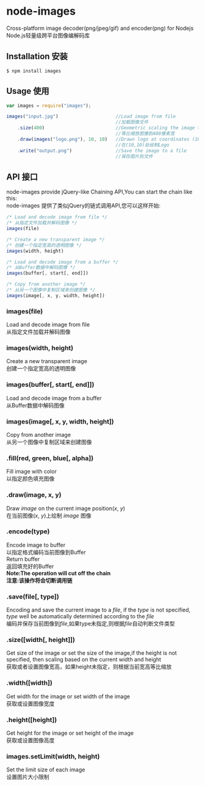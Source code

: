 node-images
===========

Cross-platform image decoder(png/jpeg/gif) and encoder(png) for Nodejs  
Node.js轻量级跨平台图像编解码库

## Installation 安装
	$ npm install images

## Usage 使用

``` javascript
var images = require("images");

images("input.jpg")                     //Load image from file 
                                        //加载图像文件
    .size(400)                          //Geometric scaling the image to 400 pixels width
                                        //等比缩放图像到400像素宽
    .draw(images("logo.png"), 10, 10)   //Drawn logo at coordinates (10,10)
                                        //在(10,10)处绘制Logo
    .write("output.png")                //Save the image to a file
                                        //保存图片到文件
```

## API 接口

node-images provide jQuery-like Chaining API,You can start the chain like this:  
node-images 提供了类似jQuery的链式调用API,您可以这样开始:

```javascript
/* Load and decode image from file */
/* 从指定文件加载并解码图像 */
images(file)

/* Create a new transparent image */
/* 创建一个指定宽高的透明图像 */
images(width, height)

/* Load and decode image from a buffer */
/* 从Buffer数据中解码图像 */
images(buffer[, start[, end]])

/* Copy from another image */
/* 从另一个图像中复制区域来创建图像 */
images(image[, x, y, width, height])
```

### images(file)

Load and decode image from file  
从指定文件加载并解码图像


### images(width, height)

Create a new transparent image  
创建一个指定宽高的透明图像


### images(buffer[, start[, end]])

Load and decode image from a buffer  
从Buffer数据中解码图像


### images(image[, x, y, width, height])

Copy from another image  
从另一个图像中复制区域来创建图像


### .fill(red, green, blue[, alpha])

Fill image with color  
以指定颜色填充图像


### .draw(image, x, y)

Draw *image* on the current image position(*x*, *y*)  
在当前图像(*x*, *y*)上绘制 *image* 图像


### .encode(type)

Encode image to buffer  
以指定格式编码当前图像到Buffer  
Return buffer  
返回填充好的Buffer  
**Note:The operation will cut off the chain**  
**注意:该操作将会切断调用链**  


### .save(file[, type])

Encoding and save the current image to a *file*, if the *type* is not specified, *type* well be automatically determined according to the *file*  
编码并保存当前图像到*file*,如果type未指定,则根据*file*自动判断文件类型


### .size([width[, height]])

Get size of the image or set the size of the image,if the height is not specified, then scaling based on the current width and height  
获取或者设置图像宽高，如果height未指定，则根据当前宽高等比缩放


### .width([width])

Get width for the image or set width of the image  
获取或设置图像宽度


### .height([height])

Get height for the image or set height of the image  
获取或设置图像高度


### images.setLimit(width, height)

Set the limit size of each image  
设置图片大小限制
